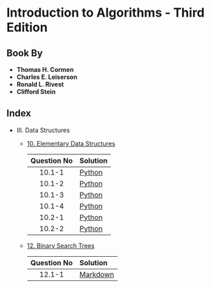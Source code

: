 # Introduction to Algorithms - Third Edition

## Book By

- **Thomas H. Cormen**
- **Charles E. Leiserson**
- **Ronald L. Rivest**
- **Clifford Stein**

## Index

- III. Data Structures
    - [10. Elementary Data Structures](https://github.com/ramanaditya/data-structure-and-algorithms/tree/master/CLRS/10-Elementary-Data-Structures)
    
        | Question No | Solution |
        | :---: | :--- |
        | 10.1-1 | [Python](https://github.com/ramanaditya/data-structure-and-algorithms/blob/master/CLRS/10-Elementary-Data-Structures/10-1-1.py) |
        | 10.1-2 | [Python](https://github.com/ramanaditya/data-structure-and-algorithms/blob/master/CLRS/10-Elementary-Data-Structures/10-1-2.py) |
        | 10.1-3 | [Python](https://github.com/ramanaditya/data-structure-and-algorithms/blob/master/CLRS/10-Elementary-Data-Structures/10-1-3.py) |
        | 10.1-4 | [Python](https://github.com/ramanaditya/data-structure-and-algorithms/blob/master/CLRS/10-Elementary-Data-Structures/10-1-4.py) |
        | 10.2-1 | [Python](https://github.com/ramanaditya/data-structure-and-algorithms/blob/master/CLRS/10-Elementary-Data-Structures/10-2-1.py) |
        | 10.2-2 | [Python](https://github.com/ramanaditya/data-structure-and-algorithms/blob/master/CLRS/10-Elementary-Data-Structures/10-2-2.py) |
    
    - [12. Binary Search Trees](https://github.com/ramanaditya/data-structure-and-algorithms/tree/master/CLRS/12-Binary-Search-Trees)
    
        | Question No | Solution |
        | :---: | :--- |
        | 12.1-1 | [Markdown](https://github.com/ramanaditya/data-structure-and-algorithms/blob/master/CLRS/10-Elementary-Data-Structures/12-1-1.md) |